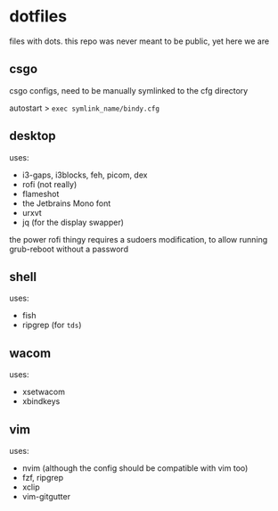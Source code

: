 # dotfiles
files with dots. this repo was never meant to be public, yet here we are

## csgo
csgo configs, need to be manually symlinked to the cfg directory

autostart > `exec symlink_name/bindy.cfg`

## desktop
uses:
- i3-gaps, i3blocks, feh, picom, dex
- rofi (not really)
- flameshot
- the Jetbrains Mono font
- urxvt
- jq (for the display swapper)

the power rofi thingy requires a sudoers modification, to allow running grub-reboot without a password

## shell
uses:
- fish
- ripgrep (for `tds`)

## wacom
uses:
- xsetwacom
- xbindkeys

## vim
uses:
- nvim (although the config should be compatible with vim too)
- fzf, ripgrep
- xclip
- vim-gitgutter
